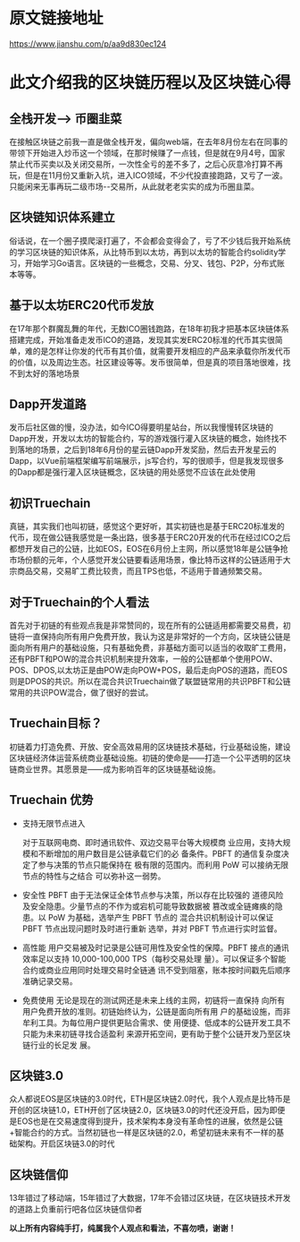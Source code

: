 # 原文链接地址
https://www.jianshu.com/p/aa9d830ec124

# 此文介绍我的区块链历程以及区块链心得
## 全栈开发--> 币圈韭菜
在接触区块链之前我一直是做全栈开发，偏向web端，在去年8月份左右在同事的带领下开始进入炒币这一个领域，在那时候赚了一点钱，但是就在9月4号，国家禁止代币买卖以及关闭交易所，一次性全亏的差不多了，之后心灰意冷打算不再玩，但是在11月份又重新入坑，进入ICO领域，不少代投直接跑路，又亏了一波。只能闲来无事再玩二级市场--交易所，从此就老老实实的成为币圈韭菜。

## 区块链知识体系建立
俗话说，在一个圈子摸爬滚打遍了，不会都会变得会了，亏了不少钱后我开始系统的学习区块链的知识体系，从比特币到以太坊，再到以太坊的智能合约solidity学习，开始学习Go语言。区块链的一些概念，交易、分叉、钱包、P2P，分布式账本等等。

## 基于以太坊ERC20代币发放
在17年那个群魔乱舞的年代，无数ICO圈钱跑路，在18年初我才把基本区块链体系搭建完成，开始准备走发币ICO的道路，发现其实发ERC20标准的代币其实很简单，难的是怎样让你发的代币有其价值，就需要开发相应的产品来承载你所发代币的价值，以及周边生态。社区建设等等。发币很简单，但是真的项目落地很难，找不到太好的落地场景

## Dapp开发道路
发币后社区做的慢，没办法，如今ICO得要明星站台，所以我慢慢转区块链的Dapp开发，开发以太坊的智能合约，写的游戏强行灌入区块链的概念，始终找不到落地的场景，之后到18年6月份的星云链Dapp开发奖励，然后去开发星云的Dapp，以Vue前端框架编写前端展示，js写合约，写的很顺手，但是我发现很多的Dapp都是强行灌入区块链概念，区块链的用处感觉不应该在此处使用

## 初识Truechain
真链，其实我们也叫初链，感觉这个更好听，其实初链也是基于ERC20标准发的代币，现在做公链我感觉是一条出路，很多基于ERC20开发的代币在经过ICO之后都想开发自己的公链，比如EOS，EOS在6月份上主网，所以感觉18年是公链争抢市场份额的元年，个人感觉开发公链要看适用场景，像比特币这样的公链适用于大宗商品交易，交易旷工费比较贵，而且TPS也低，不适用于普通频繁交易。

## 对于Truechain的个人看法
首先对于初链的有些观点我是非常赞同的，现在所有的公链适用都需要交易费，初链将一直保持向所有用户免费开放，我认为这是非常好的一个方向，区块链公链是面向所有用户的基础设施，只有基础免费，非基础方面可以适当的收取旷工费用，还有PBFT和POW的混合共识机制来提升效率，一般的公链都单个使用POW、POS、DPOS,以太坊正是由POW走向POW+POS，最后走向POS的道路，而EOS则是DPOS的共识。所以在混合共识Truechain做了联盟链常用的共识PBFT和公链常用的共识POW混合，做了很好的尝试。

## Truechain目标？
初链着力打造免费、开放、安全高效易用的区块链技术基础，行业基础设施，建设区块链经济体运营系统商业基础设施。初链的使命是——打造一个公平透明的区块链商业世界。其愿景是——成为影响百年的区块链基础设施。

## Truechain 优势
 - 支持无限节点进入

    对于互联网电商、即时通讯软件、双边交易平台等大规模商
业应用，支持大规模和不断增加的用户数目是公链承载它们的必
备条件。PBFT 的通信复杂度决定了参与决策的节点只能保持在
极有限的范围内。而利用 PoW 可以接纳无限节点的特性与之结合
可以弥补这一弱势。

 - 安全性
PBFT 由于无法保证全体节点参与决策，所以存在比较强的
道德风险及安全隐患。少量节点的不作为或宕机可能导致数据被
篡改或全链瘫痪的隐患。以 PoW 为基础，选举产生 PBFT 节点的
混合共识机制设计可以保证 PBFT 节点出现问题时及时进行重新
选举，并对 PBFT 节点进行实时监督。

 - 高性能
用户交易被及时记录是公链可用性及安全性的保障。PBFT
接点的通讯效率足以支持 10,000-100,000 TPS（每秒交易处理
量）。可以保证多个智能合约或商业应用同时处理交易时全链通
讯不受到阻塞，账本按时间戳先后顺序准确记录交易。

 - 免费使用
无论是现在的测试网还是未来上线的主网，初链将一直保持
向所有用户免费开放的准则。初链始终认为，公链是面向所有用
户的基础设施，而非牟利工具。为每位用户提供更贴合需求、使
用便捷、低成本的公链开发工具不只能为未来初链寻找合适盈利
来源开拓空间，更有助于整个公链开发乃至区块链行业的长足发
展。

## 区块链3.0
众人都说EOS是区块链的3.0时代，ETH是区块链2.0时代，我个人观点是比特币是开创的区块链1.0，ETH开创了区块链2.0，区块链3.0的时代还没开启，因为即便是EOS也是在交易速度得到提升，技术架构本身没有革命性的进展，依然是公链+智能合约的方式。当然初链也一样是区块链的2.0，希望初链未来有不一样的基础架构。开启区块链3.0的时代

## 区块链信仰
13年错过了移动端，15年错过了大数据，17年不会错过区块链，在区块链技术开发的道路上负重前行吧各位区块链信仰者

**以上所有内容纯手打，纯属我个人观点和看法，不喜勿喷，谢谢！**
